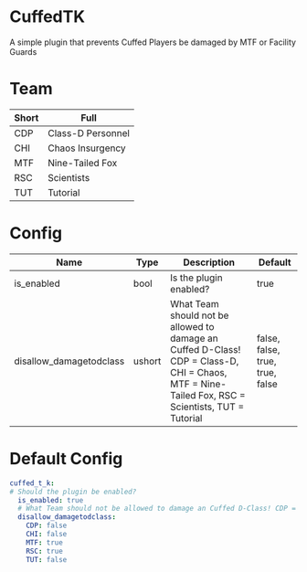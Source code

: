 # CuffedTK
A simple plugin that prevents Cuffed Players be damaged by MTF or Facility Guards

# Team
Short | Full
----- | ----
CDP | Class-D Personnel
CHI | Chaos Insurgency
MTF | Nine-Tailed Fox
RSC | Scientists
TUT | Tutorial

# Config
Name | Type | Description | Default
---- | ---- | ----------- | -------
is_enabled | bool | Is the plugin enabled? | true
disallow_damagetodclass | ushort | What Team should not be allowed to damage an Cuffed D-Class! CDP = Class-D, CHI = Chaos, MTF = Nine-Tailed Fox, RSC = Scientists, TUT = Tutorial | false, false, true, true, false 

# Default Config
```yml
cuffed_t_k:
# Should the plugin be enabled?
  is_enabled: true
  # What Team should not be allowed to damage an Cuffed D-Class! CDP = Class-D, CHI = Chaos, MTF = Nine-Tailed Fox, RSC = Scientists, TUT = Tutorial
  disallow_damagetodclass:
    CDP: false
    CHI: false
    MTF: true
    RSC: true
    TUT: false
```